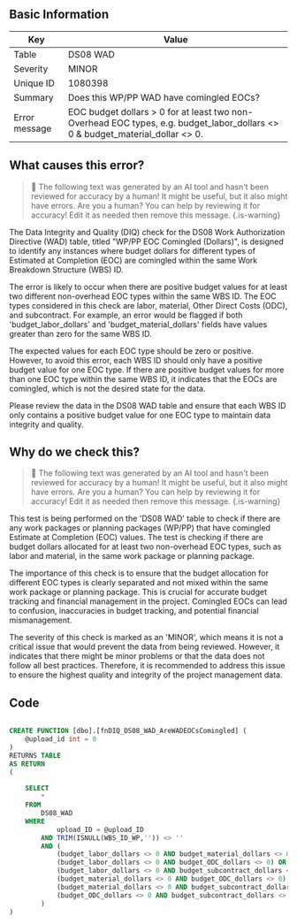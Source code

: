 ## Basic Information
| Key         | Value          |
|-------------|----------------|
| Table       | DS08 WAD |
| Severity    | MINOR |
| Unique ID   | 1080398   |
| Summary     | Does this WP/PP WAD have comingled EOCs? |
| Error message | EOC budget dollars > 0 for at least two non-Overhead EOC types, e.g. budget_labor_dollars <> 0 & budget_material_dollar <> 0. |

## What causes this error?

> :robot: The following text was generated by an AI tool and hasn't been reviewed for accuracy by a human! It might be useful, but it also might have errors. Are you a human? You can help by reviewing it for accuracy! Edit it as needed then remove this message.
{.is-warning}

The Data Integrity and Quality (DIQ) check for the DS08 Work Authorization Directive (WAD) table, titled "WP/PP EOC Comingled (Dollars)", is designed to identify any instances where budget dollars for different types of Estimated at Completion (EOC) are comingled within the same Work Breakdown Structure (WBS) ID. 

The error is likely to occur when there are positive budget values for at least two different non-overhead EOC types within the same WBS ID. The EOC types considered in this check are labor, material, Other Direct Costs (ODC), and subcontract. For example, an error would be flagged if both 'budget_labor_dollars' and 'budget_material_dollars' fields have values greater than zero for the same WBS ID.

The expected values for each EOC type should be zero or positive. However, to avoid this error, each WBS ID should only have a positive budget value for one EOC type. If there are positive budget values for more than one EOC type within the same WBS ID, it indicates that the EOCs are comingled, which is not the desired state for the data. 

Please review the data in the DS08 WAD table and ensure that each WBS ID only contains a positive budget value for one EOC type to maintain data integrity and quality.
## Why do we check this?

> :robot: The following text was generated by an AI tool and hasn't been reviewed for accuracy by a human! It might be useful, but it also might have errors. Are you a human? You can help by reviewing it for accuracy! Edit it as needed then remove this message.
{.is-warning}

This test is being performed on the 'DS08 WAD' table to check if there are any work packages or planning packages (WP/PP) that have comingled Estimate at Completion (EOC) values. The test is checking if there are budget dollars allocated for at least two non-overhead EOC types, such as labor and material, in the same work package or planning package.

The importance of this check is to ensure that the budget allocation for different EOC types is clearly separated and not mixed within the same work package or planning package. This is crucial for accurate budget tracking and financial management in the project. Comingled EOCs can lead to confusion, inaccuracies in budget tracking, and potential financial mismanagement.

The severity of this check is marked as an 'MINOR', which means it is not a critical issue that would prevent the data from being reviewed. However, it indicates that there might be minor problems or that the data does not follow all best practices. Therefore, it is recommended to address this issue to ensure the highest quality and integrity of the project management data.
## Code

```sql

CREATE FUNCTION [dbo].[fnDIQ_DS08_WAD_AreWADEOCsComingled] (
	@upload_id int = 0
)
RETURNS TABLE
AS RETURN
(
	
	SELECT 
		*
	FROM
		DS08_WAD
	WHERE
			upload_ID = @upload_ID  
		AND TRIM(ISNULL(WBS_ID_WP,'')) <> ''
		AND (
			(budget_labor_dollars <> 0 AND budget_material_dollars <> 0) OR --labor and another type
			(budget_labor_dollars <> 0 AND budget_ODC_dollars <> 0) OR
			(budget_labor_dollars <> 0 AND budget_subcontract_dollars <> 0) OR
			(budget_material_dollars <> 0 AND budget_ODC_dollars <> 0) OR -- material and another type
			(budget_material_dollars <> 0 AND budget_subcontract_dollars <> 0) OR
			(budget_ODC_dollars <> 0 AND budget_subcontract_dollars <> 0) --ODC and subcontract
		)
)
```
